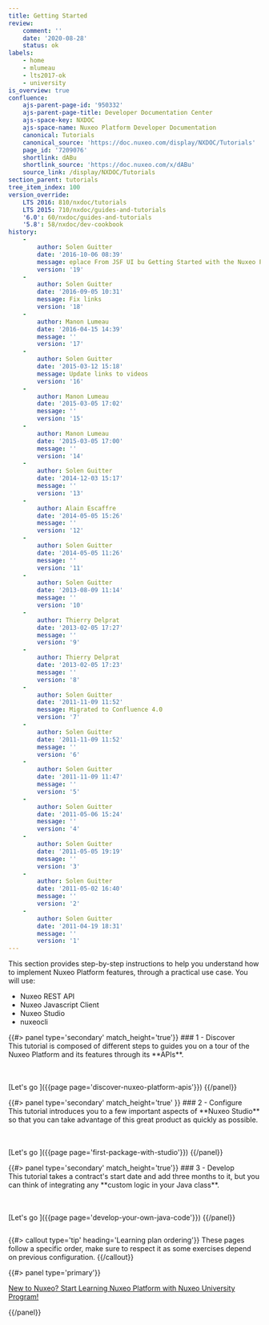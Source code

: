 ```yaml
---
title: Getting Started
review:
    comment: ''
    date: '2020-08-28'
    status: ok
labels:
    - home
    - mlumeau
    - lts2017-ok
    - university
is_overview: true
confluence:
    ajs-parent-page-id: '950332'
    ajs-parent-page-title: Developer Documentation Center
    ajs-space-key: NXDOC
    ajs-space-name: Nuxeo Platform Developer Documentation
    canonical: Tutorials
    canonical_source: 'https://doc.nuxeo.com/display/NXDOC/Tutorials'
    page_id: '7209076'
    shortlink: dABu
    shortlink_source: 'https://doc.nuxeo.com/x/dABu'
    source_link: /display/NXDOC/Tutorials
section_parent: tutorials
tree_item_index: 100
version_override:
    LTS 2016: 810/nxdoc/tutorials
    LTS 2015: 710/nxdoc/guides-and-tutorials
    '6.0': 60/nxdoc/guides-and-tutorials
    '5.8': 58/nxdoc/dev-cookbook
history:
    -
        author: Solen Guitter
        date: '2016-10-06 08:39'
        message: eplace From JSF UI bu Getting Started with the Nuxeo Platfor
        version: '19'
    -
        author: Solen Guitter
        date: '2016-09-05 10:31'
        message: Fix links
        version: '18'
    -
        author: Manon Lumeau
        date: '2016-04-15 14:39'
        message: ''
        version: '17'
    -
        author: Solen Guitter
        date: '2015-03-12 15:18'
        message: Update links to videos
        version: '16'
    -
        author: Manon Lumeau
        date: '2015-03-05 17:02'
        message: ''
        version: '15'
    -
        author: Manon Lumeau
        date: '2015-03-05 17:00'
        message: ''
        version: '14'
    -
        author: Solen Guitter
        date: '2014-12-03 15:17'
        message: ''
        version: '13'
    -
        author: Alain Escaffre
        date: '2014-05-05 15:26'
        message: ''
        version: '12'
    -
        author: Solen Guitter
        date: '2014-05-05 11:26'
        message: ''
        version: '11'
    -
        author: Solen Guitter
        date: '2013-08-09 11:14'
        message: ''
        version: '10'
    -
        author: Thierry Delprat
        date: '2013-02-05 17:27'
        message: ''
        version: '9'
    -
        author: Thierry Delprat
        date: '2013-02-05 17:23'
        message: ''
        version: '8'
    -
        author: Solen Guitter
        date: '2011-11-09 11:52'
        message: Migrated to Confluence 4.0
        version: '7'
    -
        author: Solen Guitter
        date: '2011-11-09 11:52'
        message: ''
        version: '6'
    -
        author: Solen Guitter
        date: '2011-11-09 11:47'
        message: ''
        version: '5'
    -
        author: Solen Guitter
        date: '2011-05-06 15:24'
        message: ''
        version: '4'
    -
        author: Solen Guitter
        date: '2011-05-05 19:19'
        message: ''
        version: '3'
    -
        author: Solen Guitter
        date: '2011-05-02 16:40'
        message: ''
        version: '2'
    -
        author: Solen Guitter
        date: '2011-04-19 18:31'
        message: ''
        version: '1'
---
```


This section provides step-by-step instructions to help you understand how to implement Nuxeo Platform features, through a practical use case. You will use:
- Nuxeo REST API
- Nuxeo Javascript Client
- Nuxeo Studio
- nuxeocli

<div class="row" data-equalizer data-equalize-on="medium">
<div class="column medium-4">
{{#> panel type='secondary' match_height='true'}}
### 1 - Discover
<br/>
This tutorial is composed of different steps to guides you on a tour of the Nuxeo Platform and its features through its **APIs**. <br/>

<br/><br/>
[Let's go&nbsp;<i class="fa fa-long-arrow-right" aria-hidden="true"></i>]({{page page='discover-nuxeo-platform-apis'}})
{{/panel}}
</div>
<div class="column medium-4">
{{#> panel type='secondary' match_height='true' }}
### 2 - Configure
<br/>
This tutorial introduces you to a few important aspects of **Nuxeo Studio** so that you can take advantage of this great product as quickly as possible.<br/>

<br/><br/>
[Let's go&nbsp;<i class="fa fa-long-arrow-right" aria-hidden="true"></i>]({{page page='first-package-with-studio'}})
{{/panel}}
</div>
<div class="column medium-4">
{{#> panel type='secondary' match_height='true'}}
### 3 - Develop
<br/>
This tutorial takes a contract's start date and add three months to it, but you can think of integrating any **custom logic in your Java class**.

<br/><br/>
[Let's go&nbsp;<i class="fa fa-long-arrow-right" aria-hidden="true"></i>]({{page page='develop-your-own-java-code'}})
{{/panel}}
</div>
</div>

{{#> callout type='tip' heading='Learning plan ordering'}}
These pages follow a specific order, make sure to respect it as some exercises depend on previous configuration.
{{/callout}}

<div class="column">
{{#> panel type='primary'}}

[New to Nuxeo? Start Learning Nuxeo Platform with Nuxeo University Program!](https://university.nuxeo.com)

{{/panel}}
</div>
